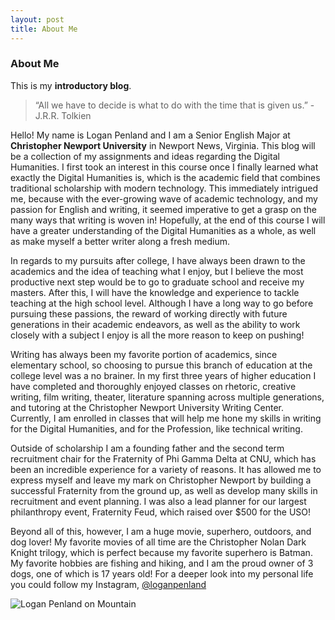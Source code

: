 ```yaml
---
layout: post
title: About Me
---
```


### **About Me**

This is my **introductory blog**.

>“All we have to decide is what to do with the time that is given us.” -J.R.R. Tolkien


Hello! My name is Logan Penland and I am a Senior English Major at **Christopher Newport University** in Newport News, Virginia. This blog will be a collection of my assignments and ideas regarding the Digital Humanities. I first took an interest in this course once I finally learned what exactly the Digital Humanities is, which is the academic field that combines traditional scholarship with modern technology. This immediately intrigued me, because with the ever-growing wave of academic technology, and my passion for English and writing, it seemed imperative to get a grasp on the many ways that writing is woven in! Hopefully, at the end of this course I will have a greater understanding of the Digital Humanities as a whole, as well as make myself a better writer along a fresh medium. 


In regards to my pursuits after college, I have always been drawn to the academics and the idea of teaching what I enjoy, but I believe the most productive next step would be to go to graduate school and receive my masters. After this, I will have the knowledge and experience to tackle teaching at the high school level. Although I have a long way to go before pursuing these passions, the reward of working directly with future generations in their academic endeavors, as well as the ability to work closely with a subject I enjoy is all the more reason to keep on pushing! 


Writing has always been my favorite portion of academics, since elementary school, so choosing to pursue this branch of education at the college level was a no brainer. In my first three years of higher education I have completed and thoroughly enjoyed classes on rhetoric, creative writing, film writing, theater, literature spanning across multiple generations, and tutoring at the Christopher Newport University Writing Center. Currently, I am enrolled in classes that will help me hone my skills in writing for the Digital Humanities, and for the Profession, like technical writing. 


Outside of scholarship I am a founding father and the second term recruitment chair for the Fraternity of Phi Gamma Delta at CNU, which has been an incredible experience for a variety of reasons. It has allowed me to express myself and leave my mark on Christopher Newport by building a successful Fraternity from the ground up, as well as develop many skills in recruitment and event planning. I was also a lead planner for our largest philanthropy event, Fraternity Feud, which raised over $500 for the USO! 

Beyond all of this, however, I am a huge movie, superhero, outdoors, and dog lover! My favorite movies of all time are the Christopher Nolan Dark Knight trilogy, which is perfect because my favorite superhero is Batman. My favorite hobbies are fishing and hiking, and I am the proud owner of 3 dogs, one of which is 17 years old! For a deeper look into my personal life you could follow my Instagram, [@loganpenland]( https://www.instagram.com/loganpenland/)




![Logan Penland on Mountain](https://github.com/logan-penland/logan-penland.github.io/blob/master/images/Me%20on%20Mountain.JPG?raw=true)
